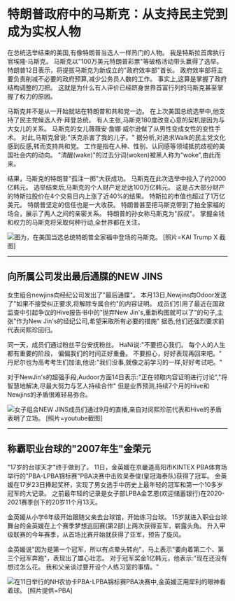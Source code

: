 # 特朗普政府中的马斯克：从支持民主党到成为实权人物

在总统选举结束的美国,有像特朗普当选人一样热门的人物。 我是特斯拉首席执行官埃隆·马斯克。 马斯克以"100万美元特朗普彩票"等破格活动带头赢得了选举。 特朗普12日表示，将提拔马斯克为新成立的"政府效率部"首长。 政府效率部将主要负责削减不必要的政府预算,减少公务员人数的工作。 事实上,这算是掌握了政府结构调整的刀把。 这就是为什么有人评价已经跻身世界首富行列的马斯克甚至掌握了权力的原因。

马斯克并不是从一开始就站在特朗普和共和党一边。 在上次美国总统选举中,他支持了民主党候选人乔·拜登总统。 有人主张,马斯克180度改变心意的契机是因为与大女儿的关系。 马斯克的女儿薇薇安·詹娜·威尔逊做了从男性变成女性的变性手术。 对此,马斯克曾说:"沃克杀害了我的儿子。" 据分析,对追求Walk的民主党文化感到反感,转而支持共和党。 工作是指在人种、性别、认同感等领域抵抗歧视的美国社会内的动向。 "清醒(wake)"的过去分词(woken)被黑人称为"woke",由此而来。

结果，马斯克的特朗普"孤注一掷"大获成功。 马斯克在此次选举中投入了约2000亿韩元。 选举结束后,马斯克的个人财产足足达100万亿韩元。 这是占大部分财产的特斯拉股价在4个交易日内上涨了近40%的结果。 特斯拉的市值也超过了1万亿美元。 特朗普坚定的信任也是一大收获。 特朗普甚至把马斯克带到了拍全家福的场合，展示了两人之间的亲密关系。 特朗普的孙女称马斯克为"叔叔"。 掌握金钱和权力的马斯克将采取何种行动,全世界都在关注。

![图为，在美国当选总统特朗普全家福中登场的马斯克。 [照片=KAI Trump X 截图]](https://wimg.mk.co.kr/news/cms/202411/16/news-p.v1.20241113.f3dc061ee3f64942af9d7326541aaa2b_P1.png) 

---

## 向所属公司发出最后通牒的NEW JINS

女生组合newjins向经纪公司发出了"最后通牒"。 本月13日,Newjins向Odoor发送了"如果不接受纠正要求,将解除专属合约"的内容证明。 成员们引用了最近在国政监查中引起争议的Hive报告书中的"抛弃New Jin's,重新构图就可以了"的句子,主张"作为New Jin's的经纪公司,希望采取所有必要的措施" 据悉,他们还强烈要求前代表闵熙珍回归。

同一天，成员们通过粉丝平台安抚粉丝。 HaNi说:"不要担心我们。 每个人的人生都有重要的阶段， 偏偏我们的时间正好重叠。 不要担心，好好表现再回来吧。" 丹尼尔也为高考考生们加油,他说:"我们没事,就像之前学习的一样,好好考试吧。"

对于NewJin's的超强手段,Audoor方面14日表示:"正在领取内容证明进行讨论","将智慧地解决,尽最大努力与艺人持续合作" 但是业界预测,持续7个月的Hive和Newjins的矛盾很难轻易弥合。

![女子组合NEW JINS成员们通过9月的直播,亲自对闵熙珍前代表和Hive的矛盾表明了立场。 [照片=youtube截图]](https://wimg.mk.co.kr/news/cms/202411/16/news-p.v1.20241114.48ddc3a979ce4b099fd67c939acbed82_P1.png) 

---

## 称霸职业台球的"2007年生"金荣元

"17岁的台球天才"终于做到了。 11日，金英媛在京畿道高阳市KINTEX PBA体育场举行的"PBA-LPBA锦标赛"PBA决赛中击败吴泰俊(皇冠海泰队)获得了冠军。 金英媛在17岁23日捧起奖杯，实现了男女选手中历史上最年轻的冠军和第一个10多岁冠军的大记录。 之前最年轻的记录是女子部LPBA金艺恩(欢迎储蓄银行)在2020-2021赛季创下的20岁11个月13天。

金英媛从小学6年级开始跟随父亲去台球馆，开始练习台球。 15岁就进入职业台球舞台的金英媛在上个赛季梦想巡回赛(第2部)上两次获得亚军，崭露头角。 升入甲级联赛的今年赛季，从首场比赛开始就获得了亚军，预告了旋风。

金英媛说"因为是第一个冠军，所以有点晕头转向"，马上表示"要向着第二个、第三个冠军奔跑"，表现出了雄心壮志。 对于冠军奖金1亿韩元，他表示:"现在还没有想过怎么花。 我和父亲谈过要开设个人练习室的事情。"

![在11日举行的NH农协卡PBA-LPBA锦标赛PBA决赛中,金英媛正用犀利的眼神看着球。 [照片提供=PBA]](https://wimg.mk.co.kr/news/cms/202411/16/news-p.v1.20241114.9e7c30b1cb8f409a9024e51b0018e73e_P1.png) 
<!-- tcd_original_link https://www.mk.co.kr/cn/society/11169883 -->
